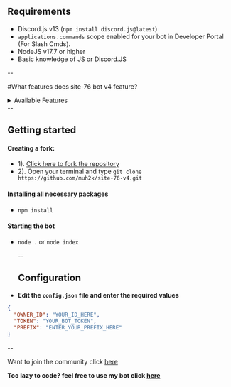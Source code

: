 


## Requirements
- Discord.js v13 (`npm install discord.js@latest`)
- `applications.commands` scope enabled for your bot in Developer Portal (For Slash Cmds).
- NodeJS v17.7 or higher
- Basic knowledge of JS or Discord.JS

--

#What features does site-76 bot v4 feature?
<details><summary>Available Features</summary>
  | Features             | Availability |                                                                                                                       | -------------------- | ------------ |                                                                                                                       | Info                 |     ✅       |                                                                                                                       | Moderation           |     ✅       |                                                                                                                       | OwnerOnly            |     ✅       |                                                                                                                       | Util                 |     ❌       | 
                 
  </details>
  -- 
 
## Getting started
#### Creating a fork:
- 1). [Click here to fork the repository](https://github.com/muh2k/site-76-v4)
- 2). Open your terminal and type `git clone https://github.com/muh2k/site-76-v4.git`
#### Installing all necessary packages
- `npm install`
#### Starting the bot
- `node .` or `node index` 
  
  -- 
  
  ## Configuration
- **Edit the `config.json` file and enter the  required values**
```json
{
  "OWNER_ID": "YOUR_ID_HERE",
  "TOKEN": "YOUR_BOT_TOKEN",
  "PREFIX": "ENTER_YOUR_PREFIX_HERE"
}
```
  
 --
  
 Want to join the community click [here](https://dsc.gg/site-76-server)
 
 **Too lazy to code? feel free to use my bot click [here](https://dsc.gg/site--76)**
